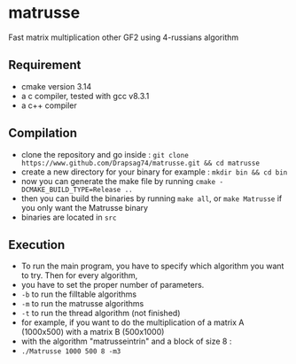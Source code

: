 # matrusse
Fast matrix multiplication other GF2 using 4-russians algorithm

## Requirement

* cmake version 3.14
* a c compiler, tested with gcc v8.3.1
* a c++ compiler

## Compilation

* clone the repository and go inside : `git clone https://www.github.com/Drapsag74/matrusse.git && cd matrusse`
* create a new directory for your binary for example : `mkdir bin && cd bin`
* now you can generate the make file by running `cmake -DCMAKE_BUILD_TYPE=Release ..`
* then you can build the binaries by running `make all`, or `make Matrusse` if you only want the Matrusse binary
* binaries are located in `src`

## Execution

* To run the main program, you have to specify which algorithm you want to try. Then for every algorithm,
* you have to set the proper number of parameters.
* `-b` to run the filltable algorithms
* `-m` to run the matrusse algorithms
* `-t` to run the thread algorithm (not finished)
* for example, if you want to do the multiplication of a matrix A (1000x500) with a matrix B (500x1000)
* with the algorithm "matrusseintrin" and a block of size 8 : 
* `./Matrusse 1000 500 8 -m3`
